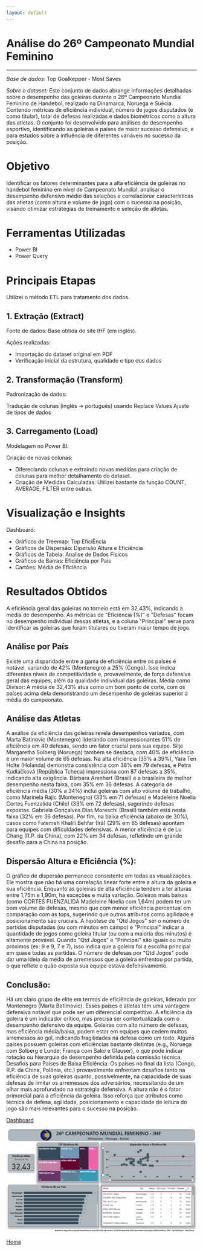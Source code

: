 ```yaml
---
layout: default
---
```


#  Análise do 26º Campeonato Mundial Feminino

---
*Base de dados:* Top Goalkepper - Most Saves

*Sobre o dataset:* Este conjunto de dados abrange informações detalhadas sobre o desempenho das goleiras durante o 26º Campeonato Mundial Feminino de Handebol, realizado na Dinamarca, Noruega e Suécia. 
Contendo métricas de eficiência individual, número de jogos disputados (e como titular), total de defesas realizadas e dados biométricos como a altura das atletas. O conjunto foi desenvolvido para análises de desempenho esportivo, identificando as goleiras e países de maior sucesso defensivo, e para estudos sobre a influência de diferentes variáveis no sucesso da posição.


# Objetivo
Identificar os fatores determinantes para a alta eficiência de goleiras no handebol feminino em nível de Campeonato Mundial, analisar o desempenho defensivo médio das seleções 
e correlacionar características das atletas (como altura e volume de jogo) com o sucesso na posição, visando otimizar estratégias de treinamento e seleção de atletas.


# Ferramentas Utilizadas
* Power BI
* Power Query


# Principais Etapas
Utilizei o método ETL para tratamento dos dados.

## 1. Extração (Extract)
Fonte de dados: Base obtida do site IHF (em inglês).

Ações realizadas:
* Importação do dataset original em PDF
* Verificação inicial da estrutura, qualidade e tipo dos dados

## 2. Transformação (Transform)
Padronização de dados:

Tradução de colunas (inglês → português) usando Replace Values
Ajuste de tipos de dados

## 3. Carregamento (Load)
Modelagem no Power BI:

Criação de novas colunas:
* Difereciando colunas e extraindo novas medidas para criação de colunas para melhor detalhamento do dataset.
* Criação de Medidas Calculadas: Utilizei bastante da função COUNT, AVERAGE, FILTER entre outras.


# Visualização e Insights

Dashboard:
* Gráficos de Treemap: Top EficiÊncia
* Gráficos de Dispersão: Dipersão Altura e Eficiência
* Gráficos de Tabela: Analise de Dados Físicos
* Gráficos de Barras: Eficiência por País
* Cartões: Média de Eficiência


# Resultados Obtidos

A eficiência geral das goleiras no torneio está em 32,43%, indicando a média de desempenho. As métricas de "Eficiência (%)" 
e "Defesas" focam no desempenho individual dessas atletas, e a coluna "Principal" serve para identificar as goleiras que foram titulares ou tiveram maior tempo de jogo.

## **Análise por País**

Existe uma disparidade entre a gama de eficiência entre os países é notável, variando de 42% (Montenegro) a 25% (Congo). Isso indica diferentes níveis de competitividade e, provavelmente, de força defensiva geral das equipes, além da qualidade individual das goleiras. Média como Divisor: A média de 32,43% atua como um bom ponto de corte, com os países acima dela demonstrando um desempenho de goleiras superior à média do campeonato.

## **Análise das Atletas**

A análise da eficiência das goleiras revela desempenhos variados, com Marta Batinovic (Montenegro) liderando com impressionantes 51% de eficiência em 40 defesas, sendo um fator crucial para sua equipe. Silje Margaretha Solberg (Noruega) também se destaca, com 40% de eficiência e um maior volume de 65 defesas. Na alta eficiência (35% a 39%), Yara Ten Holte (Holanda) demonstra consistência com 38% em 79 defesas, e Petra Kudláčková (República Tcheca) impressiona com 87 defesas a 35%, indicando alta exigência. Bárbara Arenhart (Brasil) é a brasileira de melhor desempenho nesta faixa, com 35% em 36 defesas. A categoria de eficiência média (30% a 34%) inclui goleiras com alto volume de trabalho, como Marinela Rajic (Montenegro) (33% em 71 defesas) e Madeleine Noelia Cortes Fuenzalida (Chile) (33% em 72 defesas), sugerindo defesas expostas. Gabriela Gonçalves Dias Moreschi (Brasil) também está nesta faixa (32% em 36 defesas). Por fim, na baixa eficiência (abaixo de 30%), casos como Fatemeh Khalili Behfar (Irã) (29% em 65 defesas) apontam para equipes com dificuldades defensivas. A menor eficiência é de Lu Chang (R.P. da China), com 22% em 34 defesas, refletindo um grande desafio para a China na posição.

## Dispersão Altura e Eficiência (%):

O gráfico de dispersão permanece consistente em todas as visualizações. Ele mostra que não há uma correlação linear forte entre a altura da goleira e sua eficiência.
Enquanto as goleiras de alta eficiência tendem a ter alturas entre 1,75m e 1,90m, há exceções e muita variação. Goleiras mais baixas (como CORTES FUENZALIDA Madeleine Noelia com 1,64m) podem ter um bom volume de defesas, mesmo que com menor eficiência percentual em comparação com as tops, sugerindo que outros atributos como agilidade e posicionamento são cruciais. A hipótese de "Qtd Jogos" ser o número de partidas disputadas (ou com minutos em campo) e "Principal" indicar a quantidade de jogos como goleira titular (ou com a maioria dos minutos) é altamente provável. Quando "Qtd Jogos" e "Principal" são iguais ou muito próximos (ex: 9 e 9, 7 e 7), isso indica que a goleira foi a escolha principal em quase todas as partidas. O número de defesas por "Qtd Jogos" pode dar uma ideia da média de arremessos que a goleira enfrentou por partida, o que reflete o quão exposta sua equipe estava defensivamente.

## Conclusão:

Há um claro grupo de elite em termos de eficiência de goleiras, liderado por Montenegro (Marta Batimovic). Esses países e atletas têm uma vantagem defensiva notável que pode ser um diferencial competitivo. A eficiência da goleira é um indicador crítico, mas precisa ser contextualizada com o desempenho defensivo da equipe. Goleiras com alto número de defesas, mas eficiência média/baixa, podem estar em equipes que cedem muitos arremessos ao gol, indicando fragilidades na defesa como um todo. Alguns países possuem goleiras com eficiências bastante distintas (e.g., Noruega com Solberg e Lunde; França com Sako e Glauser), o que pode indicar rotação ou hierarquia de desempenho definida pela comissão técnica. Desafios para Países de Baixa Eficiência: Os países no final da lista (Congo, R.P. da China, Polônia, etc.) provavelmente enfrentam desafios tanto na eficiência de suas goleiras quanto, possivelmente, na capacidade de suas defesas de limitar os arremessos dos adversários, necessitando de um olhar mais aprofundado na estratégia defensiva. A altura não é o fator primordial para a eficiência da goleira. Isso reforça que atributos como técnica de defesa, agilidade, posicionamento e capacidade de leitura do jogo são mais relevantes para o sucesso na posição.

[Dashboard](https://app.powerbi.com/view?r=eyJrIjoiMDk4ZWJmMjAtOGNlZS00OWI0LWFhMjQtYzBkMmZhMjQ5NDc1IiwidCI6ImE5MWY1ZjM3LThmMzMtNDNlMi04MGJhLThkNzQ5YTVkZWQ1MSJ9)

![Campeonato Mundial Feminino](images/26%20mundial%20feminino.png)

[Home](https://tamirisguerreiro.github.io/site)
